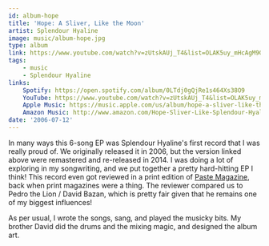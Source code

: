 ```yaml
---
id: album-hope
title: 'Hope: A Sliver, Like the Moon'
artist: Splendour Hyaline
image: music/album-hope.jpg
type: album
link: https://www.youtube.com/watch?v=zUtskAUj_T4&list=OLAK5uy_mHcAgM9Gy__D_MjnadzxmP7b3XXIDwzw0
tags:
    - music
    - Splendour Hyaline
links:
    Spotify: https://open.spotify.com/album/0LTdj0gQjRe1s464Xs38O9
    YouTube: https://www.youtube.com/watch?v=zUtskAUj_T4&list=OLAK5uy_mHcAgM9Gy__D_MjnadzxmP7b3XXIDwzw0
    Apple Music: https://music.apple.com/us/album/hope-a-sliver-like-the-moon/910318462
    Amazon Music: http://www.amazon.com/Hope-Sliver-Like-Splendour-Hyaline/dp/B00MU8WFHQ
date: '2006-07-12'
---
```


In many ways this 6-song EP was Splendour Hyaline's first record that I was really proud of. We
originally released it in 2006, but the version linked above were remastered and re-released in
2014. I was doing a lot of exploring in my songwriting, and we put together a pretty hard-hitting
EP I think! This record even got reviewed in a print edition of [Paste
Magazine](https://www.pastemagazine.com/), back when print magazines were a thing. The reviewer
compared us to Pedro the Lion / David Bazan, which is pretty fair given that he remains one of my
biggest influences!

As per usual, I wrote the songs, sang, and played the musicky bits. My brother David did the drums
and the mixing magic, and designed the album art.

